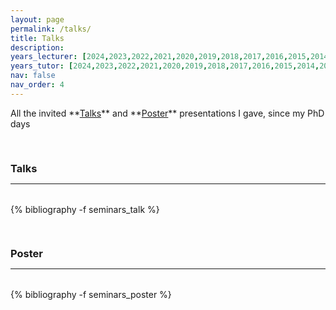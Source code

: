 ```yaml
---
layout: page
permalink: /talks/
title: Talks
description: 
years_lecturer: [2024,2023,2022,2021,2020,2019,2018,2017,2016,2015,2014,2013]
years_tutor: [2024,2023,2022,2021,2020,2019,2018,2017,2016,2015,2014,2013]
nav: false
nav_order: 4
---
```



<p markdown="1"> 
All the invited **<a href="#talk">Talks</a>** and **<a href="#poster">Poster</a>** presentations I gave, since my PhD days 
</p>




<div class="publications">

<a id="talk"><h3 style="margin-top: 3.3rem; margin-bottom: 0.3rem;">Talks</h3></a>
<hr style="color: var(--global-text-color); height: 1px; margin-bottom: 2rem;">
{% bibliography -f seminars_talk %}

<a id="poster"><h3 style="margin-top: 3.3rem; margin-bottom: 0.3rem;">Poster</h3></a>
<hr style="color: var(--global-text-color); height: 1px; margin-bottom: 2rem;">
{% bibliography -f seminars_poster %}

</div>

